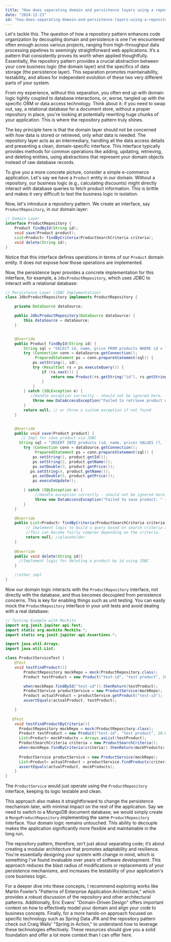 ```yaml
---
title: "How does separating domain and persistence layers using a repository pattern improve code organization?"
date: "2024-12-23"
id: "how-does-separating-domain-and-persistence-layers-using-a-repository-pattern-improve-code-organization"
---
```


Let's tackle this. The question of how a repository pattern enhances code organization by decoupling domain and persistence is one I’ve encountered often enough across various projects, ranging from high-throughput data processing pipelines to seemingly straightforward web applications. It’s a pattern that consistently proves its worth when applied thoughtfully. Essentially, the repository pattern provides a crucial abstraction between your core business logic (the domain layer) and the specifics of data storage (the persistence layer). This separation promotes maintainability, testability, and allows for independent evolution of these two very different parts of your system.

From my experience, without this separation, you often end up with domain logic tightly coupled to database interactions, or, worse, tangled up with the specific ORM or data access technology. Think about it: if you need to swap out, say, a relational database for a document store, without a proper repository in place, you're looking at potentially rewriting huge chunks of your application. This is where the repository pattern truly shines.

The key principle here is that the domain layer should not be concerned with *how* data is stored or retrieved, only *what* data is needed. The repository layer acts as an intermediary, handling all the data access details and presenting a clean, domain-specific interface. This interface typically provides methods for common operations like adding, updating, retrieving, and deleting entities, using abstractions that represent your domain objects instead of raw database records.

To give you a more concrete picture, consider a simple e-commerce application. Let's say we have a `Product` entity in our domain. Without a repository, our business logic (e.g., calculating discounts) might directly interact with database queries to fetch product information. This is brittle and makes it very difficult to test the business logic in isolation.

Now, let's introduce a repository pattern. We create an interface, say `ProductRepository`, in our domain layer:

```java
// Domain Layer
interface ProductRepository {
    Product findById(String id);
    void save(Product product);
    List<Product> findByCriteria(ProductSearchCriteria criteria);
    void delete(String id);
}
```

Notice that this interface defines operations in terms of our `Product` domain entity. It does not expose *how* those operations are implemented.

Now, the persistence layer provides a concrete implementation for this interface, for example, a `JdbcProductRepository`, which uses JDBC to interact with a relational database:

```java
// Persistence Layer (JDBC Implementation)
class JdbcProductRepository implements ProductRepository {

    private DataSource dataSource;

    public JdbcProductRepository(DataSource dataSource) {
        this.dataSource = dataSource;
    }


    @Override
    public Product findById(String id) {
        String sql = "SELECT id, name, price FROM products WHERE id = ?";
        try (Connection conn = dataSource.getConnection();
             PreparedStatement ps = conn.prepareStatement(sql)) {
            ps.setString(1, id);
            try (ResultSet rs = ps.executeQuery()) {
                if (rs.next()) {
                    return new Product(rs.getString("id"), rs.getString("name"), rs.getDouble("price"));
                }
            }
        } catch (SQLException e) {
           //Handle exception correctly - should not be ignored here.
            throw new DataAccessException("Failed to retrieve product with id: " + id, e);
        }
        return null; // or throw a custom exception if not found
    }


    @Override
    public void save(Product product) {
       // Impl for save product via JDBC
      String sql = "INSERT INTO products (id, name, price) VALUES (?, ?, ?) ON CONFLICT (id) DO UPDATE SET name = ?, price = ?";
        try (Connection conn = dataSource.getConnection();
             PreparedStatement ps = conn.prepareStatement(sql)) {
            ps.setString(1, product.getId());
            ps.setString(2, product.getName());
            ps.setDouble(3, product.getPrice());
           ps.setString(4, product.getName());
            ps.setDouble(5, product.getPrice());
            ps.executeUpdate();

        } catch (SQLException e) {
             //Handle exception correctly - should not be ignored here.
             throw new DataAccessException("Failed to save product: " + product.getId(), e);
        }
    }

    @Override
    public List<Product> findByCriteria(ProductSearchCriteria criteria) {
         // Implement logic to build a query based on search criteria and return results from the DB.
         //This can become fairly complex depending on the criteria.
         return null; //placeholder
    }
    
    @Override
    public void delete(String id){
      //Implement logic for deleting a product by id using JDBC
    }

    //other impl
}

```

Now our domain logic interacts with the `ProductRepository` interface, not directly with the database, and thus becomes decoupled from persistence concerns. This is key for enabling things such as unit testing. You can easily mock the `ProductRepository` interface in your unit tests and avoid dealing with a real database:

```java
// Testing Example with Mockito
import org.junit.jupiter.api.Test;
import static org.mockito.Mockito.*;
import static org.junit.jupiter.api.Assertions.*;

import java.util.Arrays;
import java.util.List;

class ProductServiceTest {
    @Test
    void testFindProduct(){
        ProductRepository mockRepo = mock(ProductRepository.class);
        Product testProduct = new Product("test-id", "test product", 20.00);

        when(mockRepo.findById("test-id")).thenReturn(testProduct);
        ProductService productService = new ProductService(mockRepo);
        Product actualProduct = productService.getProduct("test-id");
        assertEquals(actualProduct, testProduct);

    }
  
   @Test
    void testFindProductByCriteria(){
      ProductRepository mockRepo = mock(ProductRepository.class);
      Product testProduct = new Product("test-id", "test product", 20.00);
      List<Product> mockProducts = Arrays.asList(testProduct);
      ProductSearchCriteria criteria = new ProductSearchCriteria();
      when(mockRepo.findByCriteria(criteria)).thenReturn(mockProducts);
      
      ProductService productService = new ProductService(mockRepo);
      List<Product> actualProduct = productService.findProducts(criteria);
      assertEquals(actualProduct, mockProducts);
    }
}
```

The `ProductService` would just operate using the `ProductRepository` interface, keeping its logic testable and clean.

This approach also makes it straightforward to change the persistence mechanism later, with minimal impact on the rest of the application. Say we need to switch to a MongoDB document database; we would simply create a `MongoProductRepository` implementing the same `ProductRepository` interface. Your domain logic remains untouched. This ability to decouple makes the application significantly more flexible and maintainable in the long run.

The repository pattern, therefore, isn’t just about separating code; it’s about creating a modular architecture that promotes adaptability and resilience. You're essentially designing your system with change in mind, which is something I've found invaluable over years of software development. This approach reduces the blast radius of modifications or replacements of your persistence mechanisms, and increases the testability of your application's core business logic.

For a deeper dive into these concepts, I recommend exploring works like Martin Fowler’s "Patterns of Enterprise Application Architecture," which provides a robust discussion of the repository and other architectural patterns. Additionally, Eric Evans' "Domain-Driven Design" offers important context on how to effectively model your domain and align your code to business concepts. Finally, for a more hands-on approach focused on specific technology such as Spring Data JPA and the repository pattern check out Craig Walls' "Spring in Action," to understand how to leverage these technologies effectively. These resources should give you a solid foundation and offer a lot more context than I can offer here.

